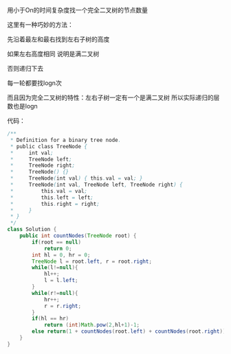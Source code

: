 用小于On的时间复杂度找一个完全二叉树的节点数量

这里有一种巧妙的方法：

先沿着最左和最右找到左右子树的高度

如果左右高度相同 说明是满二叉树

否则递归下去

每一轮都要找logn次

而且因为完全二叉树的特性：左右子树一定有一个是满二叉树 所以实际递归的层数也是logn

代码：

```java
/**
 * Definition for a binary tree node.
 * public class TreeNode {
 *     int val;
 *     TreeNode left;
 *     TreeNode right;
 *     TreeNode() {}
 *     TreeNode(int val) { this.val = val; }
 *     TreeNode(int val, TreeNode left, TreeNode right) {
 *         this.val = val;
 *         this.left = left;
 *         this.right = right;
 *     }
 * }
 */
class Solution {
    public int countNodes(TreeNode root) {
        if(root == null)
            return 0;
        int hl = 0, hr = 0;
        TreeNode l = root.left, r = root.right;
        while(l!=null){
            hl++;
            l = l.left;
        }
        while(r!=null){
            hr++;
            r = r.right;
        }
        if(hl == hr)
            return (int)Math.pow(2,hl+1)-1;
        else return(1 + countNodes(root.left) + countNodes(root.right));
    }
}
```

